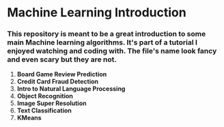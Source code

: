 # Machine Learning Introduction

### This repository is meant to be a great introduction to some main Machine learning algorithms. It's part of a tutorial I enjoyed watching and coding with. The file's name look fancy and even scary but  they are not.

1. **Board Game Review Prediction**
2. **Credit Card Fraud Detection**
3. **Intro to Natural Language Processing**
4. **Object Recognition**
5. **Image Super Resolution**
6. **Text Classification**
7. **KMeans**

